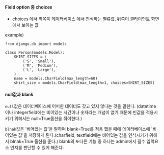 #### Field option 중 choices

* choices 에서 앞쪽이 데이터베이스 에서 인식하는 벨류값, 뒤쪽이 클라이언트 화면에서 보이는 값

example)
```
from django.db import models

class Person(models.Model):
    SHIRT_SIZES = (
        ('S', 'Small'),
        ('M', 'Medium'),
        ('L', 'Large'),
    )
    name = models.CharField(max_length=60)
    shirt_size = models.CharField(max_length=1, choices=SHIRT_SIZES)
```


#### null값과 blank

`null`값은 데이터베이스에 어떠한 데이터도 갖고 있지 않다는 것을 말한다. (datetime 이나 integerfield에는 비어있는 시간이나 숫자라는 개념이 없기 때문에 빈값을 적용시키기 위헤서는 null=True옵션을 줘야한다.)

`blnak`값은 '비어있는 값'을 말하며 blank=True를 적용 했을 때에 데이터베이스에 '비어있는 값'을 저장하게 된다.(charfield, textfield에는 비어있는 값을 인식시키기 위헤서 blnak=True 옵션을 준다.) blank의 또다른 기능 중 하나는 admin에서 필수 입력요소 인지를 판단할 수 있게 해준다.
